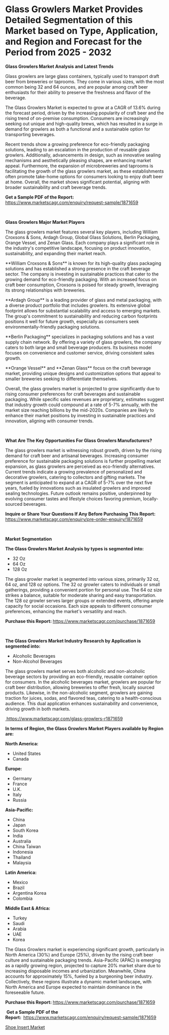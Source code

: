 <p><h1>Glass Growlers Market Provides Detailed Segmentation of this Market based on Type, Application, and Region and Forecast for the Period from 2025 - 2032</h1></p><p><strong>Glass Growlers Market Analysis and Latest Trends</strong></p>
<p><p>Glass growlers are large glass containers, typically used to transport draft beer from breweries or taprooms. They come in various sizes, with the most common being 32 and 64 ounces, and are popular among craft beer enthusiasts for their ability to preserve the freshness and flavor of the beverage. </p><p>The Glass Growlers Market is expected to grow at a CAGR of 13.6% during the forecast period, driven by the increasing popularity of craft beer and the rising trend of on-premise consumption. Consumers are increasingly seeking out unique and high-quality brews, which has resulted in a surge in demand for growlers as both a functional and a sustainable option for transporting beverages. </p><p>Recent trends show a growing preference for eco-friendly packaging solutions, leading to an escalation in the production of reusable glass growlers. Additionally, advancements in design, such as innovative sealing mechanisms and aesthetically pleasing shapes, are enhancing market appeal. Furthermore, the expansion of microbreweries and taprooms is facilitating the growth of the glass growlers market, as these establishments often promote take-home options for consumers looking to enjoy draft beer at home. Overall, the market shows significant potential, aligning with broader sustainability and craft beverage trends.</p></p>
<p><strong>Get a Sample PDF of the Report:&nbsp;</strong> <a href="https://www.marketscagr.com/enquiry/request-sample/1871659?utm_campaign=2304&utm_medium=2&utm_source=Github&utm_content=ia&utm_term=04042025&utm_id=glass-growlers">https://www.marketscagr.com/enquiry/request-sample/1871659</a></p>
<p>&nbsp;</p>
<p><strong>Glass Growlers Major Market Players</strong></p>
<p><p>The glass growlers market features several key players, including William Croxsons & Sons, Ardagh Group, Global Glass Solutions, Berlin Packaging, Orange Vessel, and Zenan Glass. Each company plays a significant role in the industry's competitive landscape, focusing on product innovation, sustainability, and expanding their market reach.</p><p>**William Croxsons & Sons** is known for its high-quality glass packaging solutions and has established a strong presence in the craft beverage sector. The company is investing in sustainable practices that cater to the growing demand for eco-friendly packaging. With an increased focus on craft beer consumption, Croxsons is poised for steady growth, leveraging its strong relationships with breweries.</p><p>**Ardagh Group** is a leading provider of glass and metal packaging, with a diverse product portfolio that includes growlers. Its extensive global footprint allows for substantial scalability and access to emerging markets. The group's commitment to sustainability and reducing carbon footprints positions it well for future growth, especially as consumers seek environmentally-friendly packaging solutions.</p><p>**Berlin Packaging** specializes in packaging solutions and has a vast supply chain network. By offering a variety of glass growlers, the company caters to both large and small beverage producers. Its business model focuses on convenience and customer service, driving consistent sales growth.</p><p>**Orange Vessel** and **Zenan Glass** focus on the craft beverage market, providing unique designs and customization options that appeal to smaller breweries seeking to differentiate themselves.</p><p>Overall, the glass growlers market is projected to grow significantly due to rising consumer preferences for craft beverages and sustainable packaging. While specific sales revenues are proprietary, estimates suggest that industry growth could compound at a rate of 5-7% annually, with the market size reaching billions by the mid-2020s. Companies are likely to enhance their market positions by investing in sustainable practices and innovation, aligning with consumer trends.</p></p>
<p>&nbsp;</p>
<p><strong>What Are The Key Opportunities For Glass Growlers Manufacturers?</strong></p>
<p><p>The glass growlers market is witnessing robust growth, driven by the rising demand for craft beer and artisanal beverages. Increasing consumer preference for sustainable packaging solutions is further propelling market expansion, as glass growlers are perceived as eco-friendly alternatives. Current trends indicate a growing prevalence of personalized and decorative growlers, catering to collectors and gifting markets. The segment is anticipated to expand at a CAGR of 5-7% over the next five years, fueled by innovations such as insulated growlers and improved sealing technologies. Future outlook remains positive, underpinned by evolving consumer tastes and lifestyle choices favoring premium, locally-sourced beverages.</p></p>
<p><strong>Inquire or Share Your Questions If Any Before Purchasing This Report:</strong> <a href="https://www.marketscagr.com/enquiry/pre-order-enquiry/1871659?utm_campaign=2304&utm_medium=2&utm_source=Github&utm_content=ia&utm_term=04042025&utm_id=glass-growlers">https://www.marketscagr.com/enquiry/pre-order-enquiry/1871659</a></p>
<p>&nbsp;</p>
<p><strong>Market Segmentation</strong></p>
<p><strong>The Glass Growlers Market Analysis by types is segmented into:</strong></p>
<p><ul><li>32 Oz</li><li>64 Oz</li><li>128 Oz</li></ul></p>
<p><p>The glass growler market is segmented into various sizes, primarily 32 oz, 64 oz, and 128 oz options. The 32 oz growler caters to individuals or small gatherings, providing a convenient portion for personal use. The 64 oz size strikes a balance, suitable for moderate sharing and easy transportation. The 128 oz growler serves larger groups or extended events, offering ample capacity for social occasions. Each size appeals to different consumer preferences, enhancing the market's versatility and reach.</p></p>
<p><strong>Purchase this Report:&nbsp;</strong><a href="https://www.marketscagr.com/purchase/1871659?utm_campaign=2304&utm_medium=2&utm_source=Github&utm_content=ia&utm_term=04042025&utm_id=glass-growlers">https://www.marketscagr.com/purchase/1871659</a></p>
<p>&nbsp;</p>
<p><strong>The Glass Growlers Market Industry Research by Application is segmented into:</strong></p>
<p><ul><li>Alcoholic Beverages</li><li>Non-Alcohol Beverages</li></ul></p>
<p><p>The glass growlers market serves both alcoholic and non-alcoholic beverage sectors by providing an eco-friendly, reusable container option for consumers. In the alcoholic beverages market, growlers are popular for craft beer distribution, allowing breweries to offer fresh, locally sourced products. Likewise, in the non-alcoholic segment, growlers are gaining traction for juices, sodas, and flavored teas, catering to a health-conscious audience. This dual application enhances sustainability and convenience, driving growth in both markets.</p></p>
<p><a href="https://www.marketscagr.com/glass-growlers-r1871659?utm_campaign=2304&utm_medium=2&utm_source=Github&utm_content=ia&utm_term=04042025&utm_id=glass-growlers">&nbsp;https://www.marketscagr.com/glass-growlers-r1871659</a></p>
<p><strong>In terms of Region, the Glass Growlers Market Players available by Region are:</strong></p>
<p>
    <p> <strong> North America: </strong>
        <ul>
            <li>United States</li>
            <li>Canada</li>
        </ul>
        </p> 
    <p> <strong> Europe: </strong>
        <ul>
            <li>Germany</li>
            <li>France</li>
            <li>U.K.</li>
            <li>Italy</li>
            <li>Russia</li>
        </ul>
        </p> 
    <p> <strong> Asia-Pacific: </strong>
        <ul>
            <li>China</li>
            <li>Japan</li>
            <li>South Korea</li>
            <li>India</li>
            <li>Australia</li>
            <li>China Taiwan</li>
            <li>Indonesia</li>
            <li>Thailand</li>
            <li>Malaysia</li>
        </ul>
        </p> 
    <p> <strong> Latin America: </strong>
        <ul>
            <li>Mexico</li>
            <li>Brazil</li>
            <li>Argentina Korea</li>
            <li>Colombia</li>
        </ul>
        </p> 
    <p> <strong> Middle East & Africa: </strong>
        <ul>
            <li>Turkey</li>
            <li>Saudi</li>
            <li>Arabia</li>
            <li>UAE</li>
            <li>Korea</li>
        </ul>
    </p>
    </p>
<p><p>The Glass Growlers market is experiencing significant growth, particularly in North America (30%) and Europe (25%), driven by the rising craft beer culture and sustainable packaging trends. Asia-Pacific (APAC) is emerging as a rapidly growing region, projected to capture 20% market share due to increasing disposable incomes and urbanization. Meanwhile, China accounts for approximately 15%, fueled by a burgeoning beer industry. Collectively, these regions illustrate a dynamic market landscape, with North America and Europe expected to maintain dominance in the foreseeable future.</p></p>
<p><strong>Purchase this Report: </strong><a href="https://www.marketscagr.com/purchase/1871659?utm_campaign=2304&utm_medium=2&utm_source=Github&utm_content=ia&utm_term=04042025&utm_id=glass-growlers">https://www.marketscagr.com/purchase/1871659</a></p>
<p>&nbsp;<strong>Get a Sample PDF of the Report:&nbsp;&nbsp;</strong><a href="https://www.marketscagr.com/enquiry/request-sample/1871659?utm_campaign=2304&utm_medium=2&utm_source=Github&utm_content=ia&utm_term=04042025&utm_id=glass-growlers">https://www.marketscagr.com/enquiry/request-sample/1871659</a></p>
<p><strong></strong></p>
<p><p><a href="https://github.com/ilonaenterline65/Market-Research-Report-List-1/blob/main/shoe-insert-market.md?utm_campaign=2304&utm_medium=2&utm_source=Github&utm_content=ia&utm_term=04042025&utm_id=glass-growlers">Shoe Insert Market</a></p></p>